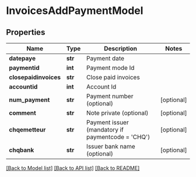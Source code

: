 # InvoicesAddPaymentModel

## Properties
Name | Type | Description | Notes
------------ | ------------- | ------------- | -------------
**datepaye** | **str** | Payment date | 
**paymentid** | **int** | Payment mode Id | 
**closepaidinvoices** | **str** | Close paid invoices | 
**accountid** | **int** | Account Id | 
**num_payment** | **str** | Payment number (optional) | [optional] 
**comment** | **str** | Note private (optional) | [optional] 
**chqemetteur** | **str** | Payment issuer (mandatory if paymentcode &#x3D; &#x27;CHQ&#x27;) | [optional] 
**chqbank** | **str** | Issuer bank name (optional) | [optional] 

[[Back to Model list]](../README.md#documentation-for-models) [[Back to API list]](../README.md#documentation-for-api-endpoints) [[Back to README]](../README.md)

